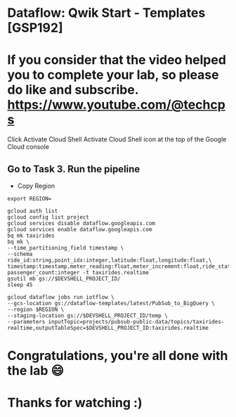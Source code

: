
# Dataflow: Qwik Start - Templates [GSP192]

# If you consider that the video helped you to complete your lab, so please do like and subscribe. https://www.youtube.com/@techcps

Click Activate Cloud Shell Activate Cloud Shell icon at the top of the Google Cloud console

## Go to Task 3. Run the pipeline
* Copy Region

```
export REGION=
```
```
gcloud auth list
gcloud config list project
gcloud services disable dataflow.googleapis.com
gcloud services enable dataflow.googleapis.com
bq mk taxirides
bq mk \
--time_partitioning_field timestamp \
--schema ride_id:string,point_idx:integer,latitude:float,longitude:float,\
timestamp:timestamp,meter_reading:float,meter_increment:float,ride_status:string,\
passenger_count:integer -t taxirides.realtime
gsutil mb gs://$DEVSHELL_PROJECT_ID/
sleep 45
```
```
gcloud dataflow jobs run iotflow \
--gcs-location gs://dataflow-templates/latest/PubSub_to_BigQuery \
--region $REGION \
--staging-location gs://$DEVSHELL_PROJECT_ID/temp \
--parameters inputTopic=projects/pubsub-public-data/topics/taxirides-realtime,outputTableSpec=$DEVSHELL_PROJECT_ID:taxirides.realtime
```

# Congratulations, you're all done with the lab 😄
# Thanks for watching :)

